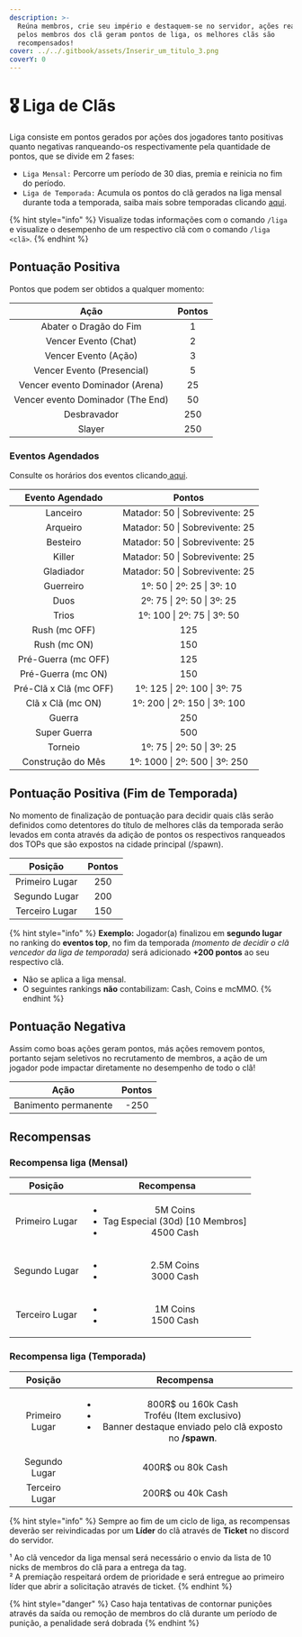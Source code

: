 ```yaml
---
description: >-
  Reúna membros, crie seu império e destaquem-se no servidor, ações realizadas
  pelos membros dos clã geram pontos de liga, os melhores clãs são
  recompensados!
cover: ../../.gitbook/assets/Inserir_um_titulo_3.png
coverY: 0
---
```


# 🎖️ Liga de Clãs

Liga consiste em pontos gerados por ações dos jogadores tanto positivas quanto negativas ranqueando-os respectivamente pela quantidade de pontos, que se divide em 2 fases:

* `Liga Mensal:` Percorre um período de 30 dias, premia e reinicia no fim do período.
* `Liga de Temporada:` Acumula os pontos do clã gerados na liga mensal durante toda a temporada, saiba mais sobre temporadas clicando [aqui](https://wiki.rederevo.com/sistemas/sistema-de-temporadas).

{% hint style="info" %}
Visualize todas informações com o comando `/liga` e visualize o desempenho de um respectivo clã com o comando `/liga <clã>`.
{% endhint %}

## Pontuação Positiva

Pontos que podem ser obtidos a qualquer momento:

|                Ação               | Pontos |
| :-------------------------------: | :----: |
|       Abater o Dragão do Fim      |    1   |
|        Vencer Evento (Chat)       |    2   |
|        Vencer Evento (Ação)       |    3   |
|     Vencer Evento (Presencial)    |    5   |
|  Vencer evento Dominador (Arena)  |   25   |
| Vencer evento Dominador (The End) |   50   |
|            Desbravador            |   250  |
|               Slayer              |   250  |

### Eventos Agendados

Consulte os horários dos eventos clicando[ aqui](https://wiki.rederevo.com/eventos/agenda-de-eventos).

|     Evento Agendado    |              Pontos             |
| :--------------------: | :-----------------------------: |
|        Lanceiro        | Matador: 50 \| Sobrevivente: 25 |
|        Arqueiro        | Matador: 50 \| Sobrevivente: 25 |
|        Besteiro        | Matador: 50 \| Sobrevivente: 25 |
|         Killer         | Matador: 50 \| Sobrevivente: 25 |
|        Gladiador       | Matador: 50 \| Sobrevivente: 25 |
|        Guerreiro       |   1º: 50 \| 2º: 25  \| 3º: 10   |
|          Duos          |    2º: 75 \| 2º: 50 \| 3º: 25   |
|          Trios         |   1º:  100 \| 2º: 75 \| 3º: 50  |
|      Rush (mc OFF)     |               125               |
|      Rush (mc ON)      |               150               |
|   Pré-Guerra (mc OFF)  |               125               |
|   Pré-Guerra (mc ON)   |               150               |
| Pré-Clã x Clã (mc OFF) |  1º: 125 \| 2º:  100 \| 3º: 75  |
|    Clã x Clã (mc ON)   |  1º: 200 \| 2º: 150 \| 3º: 100  |
|         Guerra         |               250               |
|      Super Guerra      |               500               |
|         Torneio        |    1º: 75 \| 2º: 50 \| 3º: 25   |
|    Construção do Mês   | 1º: 1000 \| 2º: 500 \| 3º: 250  |



## Pontuação Positiva (Fim de Temporada)

No momento de finalização de pontuação para decidir quais clãs serão definidos como detentores do título de melhores clãs da temporada serão levados em conta através da adição de pontos os respectivos ranqueados dos TOPs que são expostos na cidade principal (/spawn).

|     Posição    | Pontos |
| :------------: | :----: |
| Primeiro Lugar |   250  |
|  Segundo Lugar |   200  |
| Terceiro Lugar |   150  |

{% hint style="info" %}
**Exemplo:** Jogador(a) finalizou em **segundo lugar** no ranking do **eventos top**, no fim da temporada _(momento de decidir o clã vencedor da liga de temporada)_ será adicionado **+200 pontos** ao seu respectivo clã.

* Não se aplica a liga mensal.
* O seguintes rankings **não** contabilizam: Cash, Coins e mcMMO.
{% endhint %}

## Pontuação Negativa

Assim como boas ações geram pontos, más ações removem pontos, portanto sejam seletivos no recrutamento de membros, a ação de um jogador pode impactar diretamente no desempenho de todo o clã!

|         Ação         | Pontos |
| :------------------: | :----: |
| Banimento permanente |  -250  |

## Recompensas

### Recompensa liga (Mensal)

|     Posição    |                                       Recompensa                                       |
| :------------: | :------------------------------------------------------------------------------------: |
| Primeiro Lugar | <ul><li>5M Coins </li><li>Tag Especial (30d) [10 Membros] </li><li>4500 Cash</li></ul> |
|  Segundo Lugar |                     <ul><li>2.5M Coins</li><li>3000 Cash</li></ul>                     |
| Terceiro Lugar |                      <ul><li>1M Coins </li><li>1500 Cash</li></ul>                     |

### Recompensa liga (Temporada)

|     Posição    |                                                                     Recompensa                                                                    |
| :------------: | :-----------------------------------------------------------------------------------------------------------------------------------------------: |
| Primeiro Lugar | <ul><li>800R$ ou 160k Cash</li><li>Troféu (Item exclusivo)</li><li>Banner destaque enviado pelo clã exposto no <strong>/spawn</strong>.</li></ul> |
|  Segundo Lugar |                                                                 400R$ ou 80k Cash                                                                 |
| Terceiro Lugar |                                                                 200R$ ou 40k Cash                                                                 |

{% hint style="info" %}
Sempre ao fim de um ciclo de liga, as recompensas deverão ser reivindicadas por um **Líder** do clã através de **Ticket** no discord do servidor.&#x20;

¹ Ao clã vencedor da liga mensal será necessário o envio da lista de 10 nicks de membros do clã para a entrega da tag.\
² A premiação respeitará ordem de prioridade e será entregue ao primeiro líder que abrir a solicitação através de ticket.
{% endhint %}

{% hint style="danger" %}
Caso haja tentativas de contornar punições através da saída ou remoção de membros do clã durante um período de punição, a penalidade será dobrada
{% endhint %}

